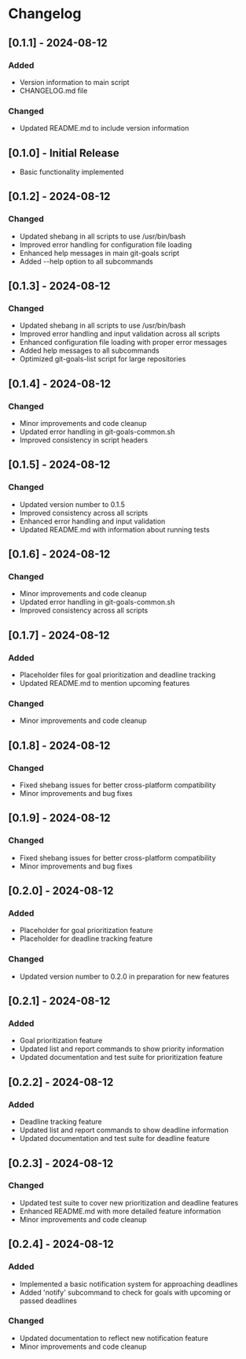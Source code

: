 # Changelog

## [0.1.1] - 2024-08-12
### Added
- Version information to main script
- CHANGELOG.md file

### Changed
- Updated README.md to include version information

## [0.1.0] - Initial Release
- Basic functionality implemented

## [0.1.2] - 2024-08-12
### Changed
- Updated shebang in all scripts to use /usr/bin/bash
- Improved error handling for configuration file loading
- Enhanced help messages in main git-goals script
- Added --help option to all subcommands

## [0.1.3] - 2024-08-12
### Changed
- Updated shebang in all scripts to use /usr/bin/bash
- Improved error handling and input validation across all scripts
- Enhanced configuration file loading with proper error messages
- Added help messages to all subcommands
- Optimized git-goals-list script for large repositories

## [0.1.4] - 2024-08-12
### Changed
- Minor improvements and code cleanup
- Updated error handling in git-goals-common.sh
- Improved consistency in script headers

## [0.1.5] - 2024-08-12
### Changed
- Updated version number to 0.1.5
- Improved consistency across all scripts
- Enhanced error handling and input validation
- Updated README.md with information about running tests

## [0.1.6] - 2024-08-12
### Changed
- Minor improvements and code cleanup
- Updated error handling in git-goals-common.sh
- Improved consistency across all scripts

## [0.1.7] - 2024-08-12
### Added
- Placeholder files for goal prioritization and deadline tracking
- Updated README.md to mention upcoming features

### Changed
- Minor improvements and code cleanup

## [0.1.8] - 2024-08-12
### Changed
- Fixed shebang issues for better cross-platform compatibility
- Minor improvements and bug fixes

## [0.1.9] - 2024-08-12
### Changed
- Fixed shebang issues for better cross-platform compatibility
- Minor improvements and bug fixes

## [0.2.0] - 2024-08-12
### Added
- Placeholder for goal prioritization feature
- Placeholder for deadline tracking feature

### Changed
- Updated version number to 0.2.0 in preparation for new features


## [0.2.1] - 2024-08-12
### Added
- Goal prioritization feature
- Updated list and report commands to show priority information
- Updated documentation and test suite for prioritization feature

## [0.2.2] - 2024-08-12
### Added
- Deadline tracking feature
- Updated list and report commands to show deadline information
- Updated documentation and test suite for deadline feature

## [0.2.3] - 2024-08-12
### Changed
- Updated test suite to cover new prioritization and deadline features
- Enhanced README.md with more detailed feature information
- Minor improvements and code cleanup

## [0.2.4] - 2024-08-12
### Added
- Implemented a basic notification system for approaching deadlines
- Added 'notify' subcommand to check for goals with upcoming or passed deadlines

### Changed
- Updated documentation to reflect new notification feature
- Minor improvements and code cleanup
